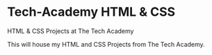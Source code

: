# Tech-Academy HTML & CSS
HTML & CSS Projects at The Tech Academy

This will house my HTML and CSS Projects from The Tech Academy.

